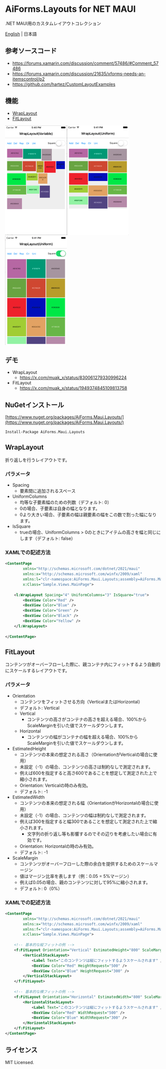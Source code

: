 # AiForms.Layouts for NET MAUI

.NET MAUI用のカスタムレイアウトコレクション

[English](README.md) | 日本語

## 参考ソースコード

* https://forums.xamarin.com/discussion/comment/57486/#Comment_57486
* https://forums.xamarin.com/discussion/21635/xforms-needs-an-itemscontrol/p2
* https://github.com/hartez/CustomLayoutExamples

## 機能

* [WrapLayout](#wraplayout)
* [FitLayout](#fitlayout)

<img src="images/1.png" width=200 /><img src="images/2.png" width=200 /><img src="images/3.png" width=200 />

## デモ

- WrapLayout
  - https://x.com/muak_x/status/830061279330996224
- FitLayout
  - https://x.com/muak_x/status/1949374845109813758

## NuGetインストール

[https://www.nuget.org/packages/AiForms.Maui.Layouts/](https://www.nuget.org/packages/AiForms.Maui.Layouts/)

```bash
Install-Package AiForms.Maui.Layouts
```

## WrapLayout

折り返しを行うレイアウトです。

### パラメータ

* Spacing
    * 要素間に追加されるスペース
* UniformColumns
    * 均等な子要素幅のための列数（デフォルト: 0）
    * 0の場合、子要素は自身の幅となります。
    * 0より大きい場合、子要素の幅は親要素の幅をこの数で割った幅になります。
* IsSquare
    * trueの場合、UniformColumns > 0のときにアイテムの高さを幅と同じにします（デフォルト: false）

### XAMLでの記述方法

```xml
<ContentPage
		xmlns="http://schemas.microsoft.com/dotnet/2021/maui"
		xmlns:x="http://schemas.microsoft.com/winfx/2009/xaml"
		xmlns:l="clr-namespace:AiForms.Maui.Layouts;assembly=AiForms.Maui.Layouts"
		x:Class="Sample.Views.MainPage">

    <l:WrapLayout Spacing="4" UniformColumns="3" IsSquare="true">
    	<BoxView Color="Red" />
        <BoxView Color="Blue" />
        <BoxView Color="Green" />
        <BoxView Color="Black" />
        <BoxView Color="Yellow" />
    </l:WrapLayout>

</ContentPage>
```

## FitLayout

コンテンツがオーバーフローした際に、親コンテナ内にフィットするよう自動的にスケールするレイアウトです。

### パラメータ

* Orientation
    * コンテンツをフィットさせる方向（VerticalまたはHorizontal）   
    * デフォルト: Vertical
    * Vertical
        * コンテンツの高さがコンテナの高さを超える場合、100%からScaleMarginを引いた値でスケールダウンします。
    * Horizontal
        * コンテンツの幅がコンテナの幅を超える場合、100%からScaleMarginを引いた値でスケールダウンします。
* EstimatedHeight
    * コンテンツの本来の想定される高さ（OrientationがVerticalの場合に使用）
    * 未設定（-1）の場合、コンテンツの高さは制約なしで測定されます。
    * 例えば600を指定すると高さ600であることを想定して測定された上で縮小されます。
    * Orientation: Verticalの時のみ有効。
    * デフォルト: -1
* EstimatedWidth
    * コンテンツの本来の想定される幅（OrientationがHorizontalの場合に使用）
    * 未設定（-1）の場合、コンテンツの幅は制約なしで測定されます。
    * 例えば300を指定すると幅300であることを想定して測定された上で縮小されます。
        * 文字列の折り返し等も影響するのでその辺りを考慮したい場合に有効です。
    * Orientation: Horizontalの時のみ有効。
    * デフォルト: -1
* ScaleMargin
    * コンテンツがオーバーフローした際の余白を提供するためのスケールマージン
    * 値はマージン比率を表します（例：0.05 = 5%マージン）
    * 例えば0.05の場合、親のコンテンツに対して95%に縮小されます。
    * デフォルト: 0（0%）

### XAMLでの記述方法

```xml
<ContentPage
		xmlns="http://schemas.microsoft.com/dotnet/2021/maui"
		xmlns:x="http://schemas.microsoft.com/winfx/2009/xaml"
		xmlns:f="clr-namespace:AiForms.Maui.Layouts;assembly=AiForms.Maui.Layouts"
		x:Class="Sample.Views.MainPage">

    <!-- 基本的な縦フィットの例 -->
    <f:FitLayout Orientation="Vertical" EstimatedHeight="800" ScaleMargin="0.05">
        <VerticalStackLayout>
            <Label Text="このコンテンツは縦にフィットするようスケールされます" />
            <BoxView Color="Red" HeightRequest="500" />
            <BoxView Color="Blue" HeightRequest="300" />
        </VerticalStackLayout>
    </f:FitLayout>    

    <!-- 基本的な横フィットの例 -->
    <f:FitLayout Orientation="Horizontal" EstimatedWidth="800" ScaleMargin="0.05">
        <HorizontalStackLayout>
            <Label Text="このコンテンツは縦にフィットするようスケールされます" />
            <BoxView Color="Red" WidthRequest="500" />
            <BoxView Color="Blue" WidthRequest="300" />
        </HorizontalStackLayout>
    </f:FitLayout> 
</ContentPage>
```

## ライセンス

MIT Licensed.